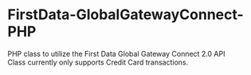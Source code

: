 FirstData-GlobalGatewayConnect-PHP
==================================

PHP class to utilize the First Data Global Gateway Connect 2.0 API  
Class currently only supports Credit Card transactions.
